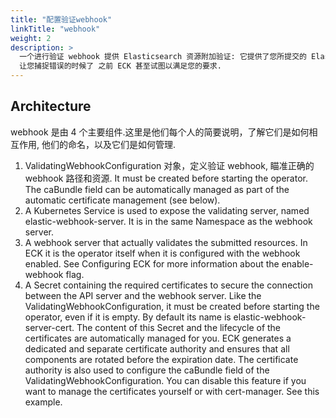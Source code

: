 ```yaml
---
title: "配置验证webhook"
linkTitle: "webhook"
weight: 2
description: >
  一个进行验证 webhook 提供 Elasticsearch 资源附加验证: 它提供了您所提交的 Elasticsearch 清单即时反馈,
  让您捕捉错误的时候了 之前 ECK 甚至试图以满足您的要求.
---
```


## Architecture

webhook 是由 4 个主要组件.这里是他们每个人的简要说明，了解它们是如何相互作用, 他们的命名，以及它们是如何管理.

1. ValidatingWebhookConfiguration 对象，定义验证 webhook, 瞄准正确的 webhook 路径和资源. It must be created before starting the operator. The caBundle field can be automatically managed as part of the automatic certificate management (see below).
2. A Kubernetes Service is used to expose the validating server, named elastic-webhook-server. It is in the same Namespace as the webhook server.
3. A webhook server that actually validates the submitted resources. In ECK it is the operator itself when it is configured with the webhook enabled. See Configuring ECK for more information about the enable-webhook flag.
4. A Secret containing the required certificates to secure the connection between the API server and the webhook server. Like the ValidatingWebhookConfiguration, it must be created before starting the operator, even if it is empty. By default its name is elastic-webhook-server-cert. The content of this Secret and the lifecycle of the certificates are automatically managed for you. ECK generates a dedicated and separate certificate authority and ensures that all components are rotated before the expiration date. The certificate authority is also used to configure the caBundle field of the ValidatingWebhookConfiguration. You can disable this feature if you want to manage the certificates yourself or with cert-manager. See this example.
